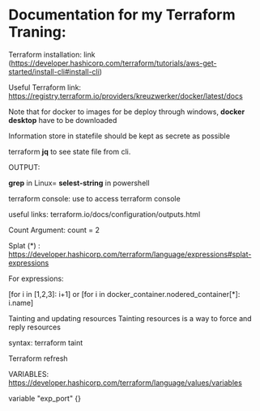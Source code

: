 # Documentation for my Terraform Traning:

Terraform installation: link (https://developer.hashicorp.com/terraform/tutorials/aws-get-started/install-cli#install-cli)

Useful Terraform link: 	https://registry.terraform.io/providers/kreuzwerker/docker/latest/docs

Note that for docker to images for be deploy through windows, **docker desktop** have to be downloaded

Information store in statefile should be kept as secrete as possible

terraform **jq** to see state file from cli.

OUTPUT: 

**grep** in Linux= **selest-string** in powershell

terraform console: use to access terraform console

useful links: terraform.io/docs/configuration/outputs.html

Count Argument:
count = 2

Splat (*) : https://developer.hashicorp.com/terraform/language/expressions#splat-expressions

For expressions: 

[for i in [1,2,3]: i+1] or  [for i in docker_container.nodered_container[*]: i.name] 


Tainting and updating resources
Tainting resources is a way to force and reply resources

syntax: terraform taint <resource string>

Terraform refresh

VARIABLES: https://developer.hashicorp.com/terraform/language/values/variables

variable "exp_port" {}
